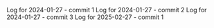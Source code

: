 Log for 2024-01-27 - commit 1
Log for 2024-01-27 - commit 2
Log for 2024-01-27 - commit 3
Log for 2025-02-27 - commit 1
